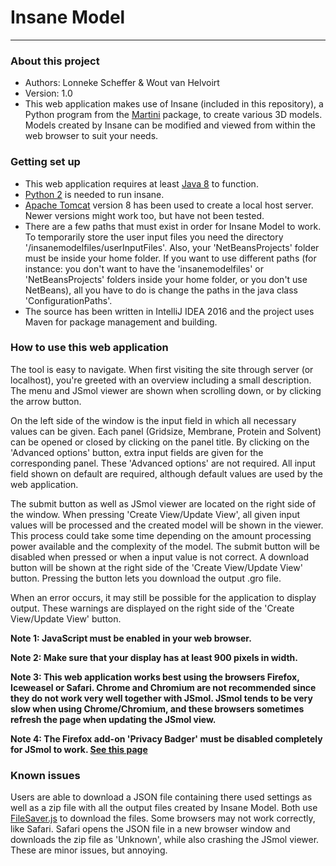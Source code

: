 # Insane Model #

---------------------

### About this project ###

* Authors: Lonneke Scheffer & Wout van Helvoirt
* Version: 1.0
* This web application makes use of Insane (included in this repository), a Python program from the
[Martini](http://md.chem.rug.nl/) package, to create various 3D models. Models created by Insane can be modified and
viewed from within the web browser to suit your needs.

### Getting set up ###

* This web application requires at least [Java 8](https://www.oracle.com/downloads/index.html) to function.
* [Python 2](https://www.python.org/downloads/release/python-2711/) is needed to run insane.
* [Apache Tomcat](http://tomcat.apache.org/download-80.cgi) version 8 has been used to create a local host server.
Newer versions might work too, but have not been tested.
* There are a few paths that must exist in order for Insane Model to work. To temporarily store the user input files
you need the directory '<your home folder>/insanemodelfiles/userInputFiles'. Also, your 'NetBeansProjects' folder must
be inside your home folder. If you want to use different paths (for instance: you don't want to have the
'insanemodelfiles' or 'NetBeansProjects' folders inside your home folder, or you don't use NetBeans), all you have to
do is change the paths in the java class 'ConfigurationPaths'.
* The source has been written in IntelliJ IDEA 2016 and the project uses Maven for package management and building.

### How to use this web application ###

The tool is easy to navigate. When first visiting the site through server (or localhost), you're greeted with an
overview including a small description. The menu and JSmol viewer are shown when scrolling down, or by clicking the
arrow button.

On the left side of the window is the input field in which all necessary values can be given. Each panel (Gridsize,
Membrane, Protein and Solvent) can be opened or closed by clicking on the panel title. By clicking on the 'Advanced
options' button, extra input fields are given for the corresponding panel. These 'Advanced options' are not required.
All input field shown on default are required, although default values are used by the web application.

The submit button as well as JSmol viewer are located on the right side of the window. When pressing 'Create View/Update
View', all given input values will be processed and the created model will be shown in the viewer. This process could
take some time depending on the amount processing power available and the complexity of the model. The submit button
will be disabled when pressed or when a input value is not correct. A download button will be shown at the right side
of the 'Create View/Update View' button. Pressing the button lets you download the output .gro file.

When an error occurs, it may still be possible for the application to display output. These warnings are displayed on
the right side of the 'Create View/Update View' button.



**Note 1: JavaScript must be enabled in your web browser.**

**Note 2: Make sure that your display has at least 900 pixels in width.**

**Note 3: This web application works best using the browsers Firefox, Iceweasel or Safari. Chrome and Chromium are not
recommended since they do not work very well together with JSmol. JSmol tends to be very slow when using
Chrome/Chromium, and these browsers sometimes refresh the page when updating the JSmol view.**

**Note 4: The Firefox add-on 'Privacy Badger' must be disabled completely for JSmol to work.
[See this page](http://wiki.jmol.org/index.php/Compatibility)**


### Known issues ###

Users are able to download a JSON file containing there used settings as well as a zip file with all the output files
created by Insane Model. Both use [FileSaver.js](https://github.com/eligrey/FileSaver.js/) to download the files. Some
browsers may not work correctly, like Safari. Safari opens the JSON file in a new browser window and downloads the zip
file as 'Unknown', while also crashing the JSmol viewer. These are minor issues, but annoying.